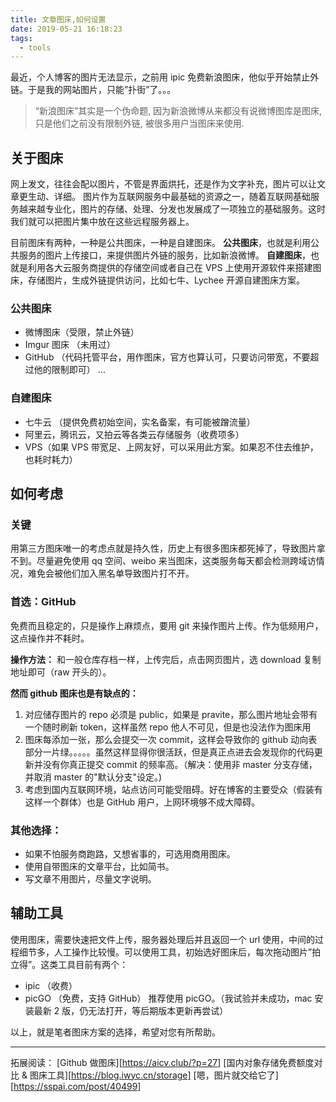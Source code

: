 ```yaml
---
title: 文章图床,如何设置
date: 2019-05-21 16:18:23
tags:
  - tools
---
```


最近，个人博客的图片无法显示，之前用 ipic 免费新浪图床，他似乎开始禁止外链。于是我的网站图片，只能”扑街”了。。。

> “新浪图床”其实是一个伪命题, 因为新浪微博从来都没有说微博图库是图床, 只是他们之前没有限制外链, 被很多用户当图床来使用.

## 关于图床

网上发文，往往会配以图片，不管是界面烘托，还是作为文字补充，图片可以让文章更生动、详细。
图片作为互联网服务中最基础的资源之一，随着互联网基础服务越来越专业化，图片的存储、处理、分发也发展成了一项独立的基础服务。这时我们就可以把图片集中放在这些远程服务器上。

目前图床有两种，一种是公共图床，一种是自建图床。
**公共图床**，也就是利用公共服务的图片上传接口，来提供图片外链的服务，比如新浪微博。
**自建图床**，也就是利用各大云服务商提供的存储空间或者自己在 VPS 上使用开源软件来搭建图床，存储图片，生成外链提供访问，比如七牛、Lychee 开源自建图床方案。

### 公共图床

- 微博图床（受限，禁止外链）
- Imgur 图床 （未用过）
- GitHub （代码托管平台，用作图床，官方也算认可，只要访问带宽，不要超过他的限制即可）
  …

### 自建图床

- 七牛云 （提供免费初始空间，实名备案，有可能被蹭流量）
- 阿里云，腾讯云，又拍云等各类云存储服务（收费项多）
- VPS（如果 VPS 带宽足、上网友好，可以采用此方案。如果忍不住去维护，也耗时耗力）

## 如何考虑

### 关键

用第三方图床唯一的考虑点就是持久性，历史上有很多图床都死掉了，导致图片拿不到。尽量避免使用 qq 空间、weibo 来当图床，这类服务每天都会检测跨域访情况，难免会被他们加入黑名单导致图片打不开。

### 首选：GitHub

免费而且稳定的，只是操作上麻烦点，要用 git 来操作图片上传。作为低频用户，这点操作并不耗时。

**操作方法：**
和一般仓库存档一样，上传完后，点击网页图片，选 download 复制地址即可（raw 开头的）。

**然而 github 图床也是有缺点的：**

1. 对应储存图片的 repo 必须是 public，如果是 pravite，那么图片地址会带有一个随时刷新 token，这样虽然 repo 他人不可见，但是也没法作为图床用
2. 图床每添加一张，那么会提交一次 commit，这样会导致你的 github 动向表部分一片绿。。。。。虽然这样显得你很活跃，但是真正点进去会发现你的代码更新并没有你真正提交 commit 的频率高。（解决：使用非 master 分支存储，并取消 master 的"默认分支"设定。)
3. 考虑到国内互联网环境，站点访问可能受阻碍。好在博客的主要受众（假装有这样一个群体）也是 GitHub 用户，上网环境够不成大障碍。

### 其他选择：

- 如果不怕服务商跑路，又想省事的，可选用商用图床。
- 使用自带图床的文章平台，比如简书。
- 写文章不用图片，尽量文字说明。

## 辅助工具

使用图床，需要快速把文件上传，服务器处理后并且返回一个 url 使用，中间的过程细节多，人工操作比较慢。可以使用工具，初始选好图床后，每次拖动图片”拍立得”。这类工具目前有两个：

- ipic （收费）
- picGO （免费，支持 GitHub）
  推荐使用 picGO。（我试验并未成功，mac 安装最新 2 版，仍无法打开，等后期版本更新再尝试）

以上，就是笔者图床方案的选择，希望对您有所帮助。

---

拓展阅读：
[Github 做图床][https://aicv.club/?p=27]
[国内对象存储免费额度对比 & 图床工具][https://blog.iwyc.cn/storage]
[嗯，图片就交给它了][https://sspai.com/post/40499]
